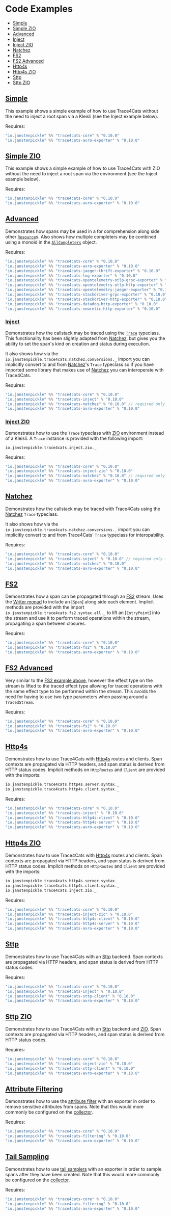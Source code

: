 # Code Examples

 * [Simple](#simple)
 * [Simple ZIO](#simple-zio)
 * [Advanced](#advanced)
 * [Inject](#inject)
 * [Inject ZIO](#inject-zio)
 * [Natchez](#natchez)
 * [FS2](#fs2)
 * [FS2 Advanced](#fs2-advanced)
 * [Http4s](#http4s)
 * [Http4s ZIO](#http4s-zio)
 * [Sttp](#http4s)
 * [Sttp ZIO](#http4s-zio)

## [Simple](../modules/example/src/main/scala/io/janstenpickle/trace4cats/example/SimpleExample.scala)

This example shows a simple example of how to use Trace4Cats without the need to
inject a root span via a Kleisli (see the Inject example below).

Requires:

```scala
"io.janstenpickle" %% "trace4cats-core" % "0.10.0"
"io.janstenpickle" %% "trace4cats-avro-exporter" % "0.10.0"

```

## [Simple ZIO](../modules/example/src/main/scala/io/janstenpickle/trace4cats/example/SimpleZioExample.scala)

This example shows a simple example of how to use Trace4Cats with ZIO without the need to
inject a root span via the environment (see the Inject example below).

Requires:

```scala
"io.janstenpickle" %% "trace4cats-core" % "0.10.0"
"io.janstenpickle" %% "trace4cats-avro-exporter" % "0.10.0"

```

## [Advanced](0.10.0)

Demonstrates how spans may be used in a for comprehension along side other [`Resource`]s.
Also shows how multiple completers may be combined using a monoid in the
[`AllCompleters`](../modules/example/src/main/scala/io/janstenpickle/trace4cats/example/AllCompleters.scala)
object.

Requires:

```scala
"io.janstenpickle" %% "trace4cats-core" % "0.10.0"
"io.janstenpickle" %% "trace4cats-avro-exporter" % "0.10.0"
"io.janstenpickle" %% "trace4cats-jaeger-thrift-exporter" % "0.10.0"
"io.janstenpickle" %% "trace4cats-log-exporter" % "0.10.0"
"io.janstenpickle" %% "trace4cats-opentelemetry-otlp-grpc-exporter" % "0.10.0"
"io.janstenpickle" %% "trace4cats-opentelemetry-otlp-http-exporter" % "0.10.0"
"io.janstenpickle" %% "trace4cats-opentelemetry-jaeger-exporter" % "0.10.0"
"io.janstenpickle" %% "trace4cats-stackdriver-grpc-exporter" % "0.10.0"
"io.janstenpickle" %% "trace4cats-stackdriver-http-exporter" % "0.10.0"
"io.janstenpickle" %% "trace4cats-datadog-http-exporter" % "0.10.0"
"io.janstenpickle" %% "trace4cats-newrelic-http-exporter" % "0.10.0"

```

### [Inject](../modules/example/src/main/scala/io/janstenpickle/trace4cats/example/InjectExample.scala)

Demonstrates how the callstack may be traced using the [`Trace`](../modules/inject/src/main/scala/io/janstenpickle/trace4cats/inject/Trace.scala)
typeclass. This functionality has been slightly adapted from [Natchez], but gives
you the ability to set the span's kind on creation and status during execution.

It also shows how via the `io.janstenpickle.trace4cats.natchez.conversions._` import
you can implicitly convert to and from [Natchez]'s `Trace` typeclass so if
you have imported some library that makes use of [Natchez] you can
interoperate with Trace4Cats.

Requires:


```scala
"io.janstenpickle" %% "trace4cats-core" % "0.10.0"
"io.janstenpickle" %% "trace4cats-inject" % "0.10.0"
"io.janstenpickle" %% "trace4cats-natchez" % "0.10.0" // required only for interop
"io.janstenpickle" %% "trace4cats-avro-exporter" % "0.10.0"

```

### [Inject ZIO](../modules/example/src/main/scala/io/janstenpickle/trace4cats/example/InjectZioExample.scala)

Demonstrates how to use the `Trace` typeclass with [ZIO] environment instead of a Kleisli. A `Trace` instance
is provided with the following import:

```
io.janstenpickle.trace4cats.inject.zio._
```

Requires:

```scala
"io.janstenpickle" %% "trace4cats-core" % "0.10.0"
"io.janstenpickle" %% "trace4cats-inject-zio" % "0.10.0"
"io.janstenpickle" %% "trace4cats-natchez" % "0.10.0" // required only for interop
"io.janstenpickle" %% "trace4cats-avro-exporter" % "0.10.0"

```

## [Natchez](../modules/example/src/main/scala/io/janstenpickle/trace4cats/example/NatchezExample.scala)

Demonstrates how the callstack may be traced with Trace4Cats using the [Natchez] `Trace`
typeclass.

It also shows how via the `io.janstenpickle.trace4cats.natchez.conversions._` import
you can implicitly convert to and from Trace4Cats' `Trace` typeclass for
interopability.

Requires:


```scala
"io.janstenpickle" %% "trace4cats-core" % "0.10.0"
"io.janstenpickle" %% "trace4cats-inject" % "0.10.0" // required only for interop
"io.janstenpickle" %% "trace4cats-natchez" % "0.10.0"
"io.janstenpickle" %% "trace4cats-avro-exporter" % "0.10.0"

```


## [FS2](../modules/example/src/main/scala/io/janstenpickle/trace4cats/example/Fs2Example.scala)

Demonstrates how a span can be propagated through an [FS2] stream. Uses the
[Writer monad](http://eed3si9n.com/herding-cats/Writer.html) to include an [`Span`] along side each element.
Implicit methods are provided with the import `io.janstenpickle.trace4cats.fs2.syntax.all._` to lift an
[`EntryPoint`] into the stream and use it to perform traced operations within the stream, propagating a span
between closures.

Requires:

```scala
"io.janstenpickle" %% "trace4cats-core" % "0.10.0"
"io.janstenpickle" %% "trace4cats-fs2" % "0.10.0"
"io.janstenpickle" %% "trace4cats-avro-exporter" % "0.10.0"

```

## [FS2 Advanced](../modules/example/src/main/scala/io/janstenpickle/trace4cats/example/Fs2AdvancedExample.scala)


Very similar to the [FS2 example above](#fs2), however the effect type on the stream is lifted to the traced effect type
allowing for traced operations with the same effect type to be performed within the stream. This avoids the need for
having to use two type parameters when passing around a `TracedStream`.

Requires:

```scala
"io.janstenpickle" %% "trace4cats-core" % "0.10.0"
"io.janstenpickle" %% "trace4cats-fs2" % "0.10.0"
"io.janstenpickle" %% "trace4cats-avro-exporter" % "0.10.0"

```

## [Http4s](../modules/example/src/main/scala/io/janstenpickle/trace4cats/example/Http4sExample.scala)

Demonstrates how to use Trace4Cats with [Http4s] routes and clients. Span contexts are propagated via HTTP headers, and
span status is derived from HTTP status codes. Implicit methods on `HttpRoutes` and `Client` are provided with the
imports:

```scala
io.janstenpickle.trace4cats.http4s.server.syntax._
io.janstenpickle.trace4cats.http4s.client.syntax._
```

Requires:

```scala
"io.janstenpickle" %% "trace4cats-core" % "0.10.0"
"io.janstenpickle" %% "trace4cats-inject" % "0.10.0"
"io.janstenpickle" %% "trace4cats-http4s-client" % "0.10.0"
"io.janstenpickle" %% "trace4cats-http4s-server" % "0.10.0"
"io.janstenpickle" %% "trace4cats-avro-exporter" % "0.10.0"

```

## [Http4s ZIO](../modules/example/src/main/scala/io/janstenpickle/trace4cats/example/Http4sZioExample.scala)

Demonstrates how to use Trace4Cats with [Http4s] routes and clients. Span contexts are propagated via HTTP headers, and
span status is derived from HTTP status codes. Implicit methods on `HttpRoutes` and `Client` are provided with the
imports:

```scala
io.janstenpickle.trace4cats.http4s.server.syntax._
io.janstenpickle.trace4cats.http4s.client.syntax._
io.janstenpickle.trace4cats.inject.zio._
```

Requires:

```scala
"io.janstenpickle" %% "trace4cats-core" % "0.10.0"
"io.janstenpickle" %% "trace4cats-inject-zio" % "0.10.0"
"io.janstenpickle" %% "trace4cats-http4s-client" % "0.10.0"
"io.janstenpickle" %% "trace4cats-http4s-server" % "0.10.0"
"io.janstenpickle" %% "trace4cats-avro-exporter" % "0.10.0"

```

## [Sttp](../modules/example/src/main/scala/io/janstenpickle/trace4cats/example/SttpExample.scala)

Demonstrates how to use Trace4Cats with an [Sttp] backend. Span contexts are propagated via HTTP headers, and
span status is derived from HTTP status codes.

Requires:

```scala
"io.janstenpickle" %% "trace4cats-core" % "0.10.0"
"io.janstenpickle" %% "trace4cats-inject" % "0.10.0"
"io.janstenpickle" %% "trace4cats-sttp-client" % "0.10.0"
"io.janstenpickle" %% "trace4cats-avro-exporter" % "0.10.0"

```

## [Sttp ZIO](../modules/example/src/main/scala/io/janstenpickle/trace4cats/example/SttpZioExample.scala)

Demonstrates how to use Trace4Cats with an [Sttp] backend and [ZIO]. Span contexts are propagated via HTTP headers, and
span status is derived from HTTP status codes.

Requires:

```scala
"io.janstenpickle" %% "trace4cats-core" % "0.10.0"
"io.janstenpickle" %% "trace4cats-inject-zio" % "0.10.0"
"io.janstenpickle" %% "trace4cats-sttp-client" % "0.10.0"
"io.janstenpickle" %% "trace4cats-avro-exporter" % "0.10.0"

```

## [Attribute Filtering](../modules/example/src/main/scala/io/janstenpickle/trace4cats/example/AttributeFiltering.scala)

Demonstrates how to use the [attribute filter](filtering.md) with an exporter in order to remove sensitive attributes
from spans. Note that this would more commonly be configured on the [collector].

Requires:

```scala
"io.janstenpickle" %% "trace4cats-core" % "0.10.0"
"io.janstenpickle" %% "trace4cats-filtering" % "0.10.0"
"io.janstenpickle" %% "trace4cats-avro-exporter" % "0.10.0"

```

## [Tail Sampling](../modules/example/src/main/scala/io/janstenpickle/trace4cats/example/TailSampling.scala)

Demonstrates how to use [tail samplers](sampling.md#tail-sampling) with an exporter in order to sample spans after they
have been created. Note that this would more commonly be configured on the [collector].

Requires:

```scala
"io.janstenpickle" %% "trace4cats-core" % "0.10.0"
"io.janstenpickle" %% "trace4cats-filtering" % "0.10.0"
"io.janstenpickle" %% "trace4cats-avro-exporter" % "0.10.0"

```

[FS2]: https://fs2.io/
[FS2 `EntryPoint`]: ../modules/fs2/src/main/scala/io/janstenpickle/trace4cats/fs2/Fs2EntryPoint.scala
[Http4s]: https://http4s.org/
[Jaeger]: https://www.jaegertracing.io/
[Log4Cats]: https://github.com/typelevel/log4cats
[Natchez]: https://github.com/tpolecat/natchez
[`native-image`]: https://www.graalvm.org/docs/reference-manual/native-image/
[OpenTelemetry]: http://opentelemetry.io
[Stackdriver Trace]: https://cloud.google.com/trace/docs/reference
[Datadog]: https://docs.datadoghq.com/api/v1/tracing/
[NewRelic]: https://docs.newrelic.com/docs/understand-dependencies/distributed-tracing/trace-api/report-new-relic-format-traces-trace-api#new-relic-guidelines
[`Resource`]: https://typelevel.org/cats-effect/datatypes/resource.html
[ZIO]: https://zio.dev
[Sttp]: https://sttp.softwaremill.com
[Kafka consumer config]: https://kafka.apache.org/26/javadoc/?org/apache/kafka/clients/consumer/ConsumerConfig.html
[Kafka producer config]: https://kafka.apache.org/26/javadoc/?org/apache/kafka/clients/producer/ProducerConfig.html
[collector]: components.md#collectors

